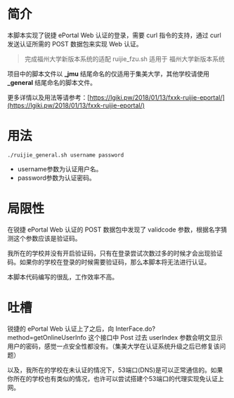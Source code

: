 # 简介

本脚本实现了锐捷 ePortal Web 认证的登录，需要 curl 指令的支持，通过 curl 发送认证所需的 POST 数据包来实现 Web 认证。

> 完成福州大学新版本系统的适配 ruijie_fzu.sh 适用于 福州大学新版本系统

项目中的脚本文件以 **_jmu** 结尾命名的仅适用于集美大学，其他学校请使用 **_general** 结尾命名的脚本文件。

更多详情以及用法等请参考：[https://lgiki.pw/2018/01/13/fxxk-ruijie-eportal/](https://lgiki.pw/2018/01/13/fxxk-ruijie-eportal/)

# 用法

```shell
./ruijie_general.sh username password
```

- username参数为认证用户名。
- password参数为认证密码。

# 局限性

在锐捷 ePortal Web 认证的 POST 数据包中发现了 validcode 参数，根据名字猜测这个参数应该是验证码。

我所在的学校并没有开启验证码，只有在登录尝试次数过多的时候才会出现验证码。如果你的学校在登录的时候需要验证码，那么本脚本将无法进行认证。

本脚本代码编写的很乱，工作效率不高。

# 吐槽

锐捷的 ePortal Web 认证上了之后，向 InterFace.do?method=getOnlineUserInfo 这个接口中 Post 过去 userIndex 参数会明文显示用户的密码，感觉一点安全性都没有。（集美大学在认证系统升级之后已修复该问题）

以及，我所在的学校在未认证的情况下，53端口(DNS)是可以正常通信的。如果你所在的学校也有类似的情况，也许可以尝试搭建个53端口的代理实现免认证上网。